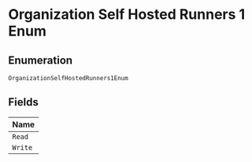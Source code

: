 
# Organization Self Hosted Runners 1 Enum

## Enumeration

`OrganizationSelfHostedRunners1Enum`

## Fields

| Name |
|  --- |
| `Read` |
| `Write` |

